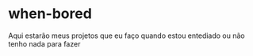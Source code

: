 # when-bored
Aqui estarão meus projetos que eu faço quando estou entediado ou não tenho nada para fazer

